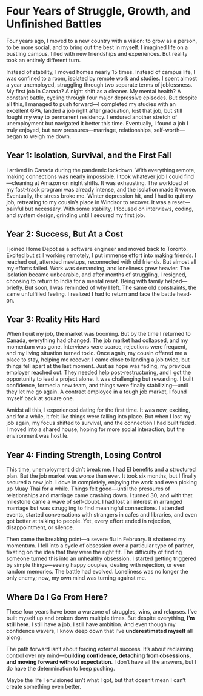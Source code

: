 # **Four Years of Struggle, Growth, and Unfinished Battles**

Four years ago, I moved to a new country with a vision: to grow as a person, to be more social, and to bring out the best in myself. I imagined life on a bustling campus, filled with new friendships and experiences. But reality took an entirely different turn.

Instead of stability, I moved homes nearly 15 times. Instead of campus life, I was confined to a room, isolated by remote work and studies. I spent almost a year unemployed, struggling through two separate terms of joblessness. My first job in Canada? A night shift as a cleaner. My mental health? A constant battle, cycling through four major depressive episodes. But despite all this, I managed to push forward—I completed my studies with an excellent GPA, landed a job right after graduation, lost that job, but still fought my way to permanent residency. I endured another stretch of unemployment but navigated it better this time. Eventually, I found a job I truly enjoyed, but new pressures—marriage, relationships, self-worth—began to weigh me down.

## **Year 1: Isolation, Survival, and the First Fall**
I arrived in Canada during the pandemic lockdown. With everything remote, making connections was nearly impossible. I took whatever job I could find—cleaning at Amazon on night shifts. It was exhausting. The workload of my fast-track program was already intense, and the isolation made it worse. Eventually, the stress broke me. Winter depression hit, and I had to quit my job, retreating to my cousin’s place in Windsor to recover. It was a reset—painful but necessary. With some stability, I focused on interviews, coding, and system design, grinding until I secured my first job.

## **Year 2: Success, But At a Cost**
I joined Home Depot as a software engineer and moved back to Toronto. Excited but still working remotely, I put immense effort into making friends. I reached out, attended meetups, reconnected with old friends. But almost all my efforts failed. Work was demanding, and loneliness grew heavier. The isolation became unbearable, and after months of struggling, I resigned, choosing to return to India for a mental reset. Being with family helped—briefly. But soon, I was reminded of why I left. The same old constraints, the same unfulfilled feeling. I realized I had to return and face the battle head-on.

## **Year 3: Reality Hits Hard**
When I quit my job, the market was booming. But by the time I returned to Canada, everything had changed. The job market had collapsed, and my momentum was gone. Interviews were scarce, rejections were frequent, and my living situation turned toxic. Once again, my cousin offered me a place to stay, helping me recover. I came close to landing a job twice, but things fell apart at the last moment. Just as hope was fading, my previous employer reached out. They needed help post-restructuring, and I got the opportunity to lead a project alone. It was challenging but rewarding. I built confidence, formed a new team, and things were finally stabilizing—until they let me go again. A contract employee in a tough job market, I found myself back at square one.

Amidst all this, I experienced dating for the first time. It was new, exciting, and for a while, it felt like things were falling into place. But when I lost my job again, my focus shifted to survival, and the connection I had built faded. I moved into a shared house, hoping for more social interaction, but the environment was hostile.

## **Year 4: Finding Strength, Losing Control**
This time, unemployment didn’t break me. I had EI benefits and a structured plan. But the job market was worse than ever. It took six months, but I finally secured a new job. I dove in completely, enjoying the work and even picking up Muay Thai for a while. Things felt good—until the pressures of relationships and marriage came crashing down. I turned 30, and with that milestone came a wave of self-doubt. I had lost all interest in arranged marriage but was struggling to find meaningful connections. I attended events, started conversations with strangers in cafes and libraries, and even got better at talking to people. Yet, every effort ended in rejection, disappointment, or silence.

Then came the breaking point—a severe flu in February. It shattered my momentum. I fell into a cycle of obsession over a particular type of partner, fixating on the idea that they were the right fit. The difficulty of finding someone turned this into an unhealthy obsession. I started getting triggered by simple things—seeing happy couples, dealing with rejection, or even random memories. The battle had evolved. Loneliness was no longer the only enemy; now, my own mind was turning against me.

## **Where Do I Go From Here?**
These four years have been a warzone of struggles, wins, and relapses. I’ve built myself up and broken down multiple times. But despite everything, **I’m still here**. I still have a job. I still have ambition. And even though my confidence wavers, I know deep down that I’ve **underestimated myself** all along.

The path forward isn’t about forcing external success. It’s about reclaiming control over my mind—**building confidence, detaching from obsessions, and moving forward without expectation**. I don’t have all the answers, but I do have the determination to keep pushing.

Maybe the life I envisioned isn’t what I got, but that doesn’t mean I can’t create something even better.
